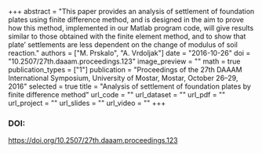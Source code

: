 +++
abstract = "This paper provides an analysis of settlement of foundation plates using finite difference method, and is designed in the aim to prove how this method, implemented in our Matlab program code, will give results similar to those obtained with the finite element method, and to show that plate’ settlements are less dependent on the change of modulus of soil reaction."
authors = ["M. Prskalo", "A. Vrdoljak"]
date = "2016-10-26"
doi = "10.2507/27th.daaam.proceedings.123"
image_preview = ""
math = true
publication_types = ["1"]
publication = "Proceedings of the 27th DAAAM International Symposium, University of Mostar, Mostar, October 26–29, 2016"
selected = true
title = "Analysis of settlement of foundation plates by finite difference method"
url_code = ""
url_dataset = ""
url_pdf = ""
url_project = ""
url_slides = ""
url_video = ""
+++
### DOI:

https://doi.org/10.2507/27th.daaam.proceedings.123
